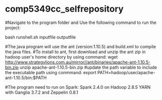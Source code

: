 # comp5349cc_selfrepository

#Navigate to the program folder and Use the following command to run the project:

bash runshell.sh inputfile outputfile

#The java program will use the ant (version:1.10.5) and build.xml to compile the java files. 
#To install to ant, first download and unzip the ant zip in hadoop user's home directory by using command:
wget http://www.strategylions.com.au/mirror//ant/binaries/apache-ant-1.10.5-bin.zip
unzip apache-ant-1.10.5-bin.zip
#update the path variable to include the executable path using conmmand:
export PATH=hadoop/user/apache-ant-1.10.5/bin:$PATH

#The program need to run on Spark: Spark 2.4.0 on Hadoop 2.8.5 YARN with Ganglia 3.7.2 and Zeppelin 0.8.1
